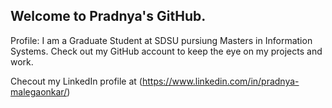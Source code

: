 ## Welcome to Pradnya's GitHub.

Profile:
I am a Graduate Student at SDSU pursiung Masters in Information Systems. Check out my GitHub account to keep the eye on my projects and work.

Checout my LinkedIn profile at (https://www.linkedin.com/in/pradnya-malegaonkar/)
